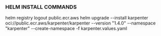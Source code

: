 ### HELM INSTALL COMMANDS
helm registry logout public.ecr.aws
helm upgrade --install karpenter oci://public.ecr.aws/karpenter/karpenter --version "1.4.0" --namespace "karpenter" --create-namespace -f karpenter.values.yaml